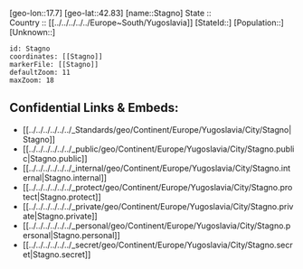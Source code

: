 ﻿---
location: [42.83,17.7] 
mapzoom: [7,12] 
mapmarker: city 
type: City
tags:
- geo/City


SpocWebEntityId: 34508
isDeleted: false
confidential: public

---
[geo-lon::17.7] 
[geo-lat::42.83] 
[name::Stagno] 
State ::  
Country :: [[../../../../../Europe~South/Yugoslavia]] 
[StateId::] 
[Population::] 
[Unknown::] 


```leaflet
id: Stagno
coordinates: [[Stagno]] 
markerFile: [[Stagno]] 
defaultZoom: 11 
maxZoom: 18
```


## Confidential Links & Embeds: 
- [[../../../../../../_Standards/geo/Continent/Europe/Yugoslavia/City/Stagno|Stagno]] 
- [[../../../../../../_public/geo/Continent/Europe/Yugoslavia/City/Stagno.public|Stagno.public]] 
- [[../../../../../../_internal/geo/Continent/Europe/Yugoslavia/City/Stagno.internal|Stagno.internal]] 
- [[../../../../../../_protect/geo/Continent/Europe/Yugoslavia/City/Stagno.protect|Stagno.protect]] 
- [[../../../../../../_private/geo/Continent/Europe/Yugoslavia/City/Stagno.private|Stagno.private]] 
- [[../../../../../../_personal/geo/Continent/Europe/Yugoslavia/City/Stagno.personal|Stagno.personal]] 
- [[../../../../../../_secret/geo/Continent/Europe/Yugoslavia/City/Stagno.secret|Stagno.secret]] 
